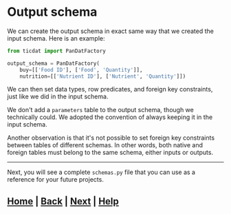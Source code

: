 # Output schema

We can create the output schema in exact same way that we created the input schema. Here is an example:

```python
from ticdat import PanDatFactory

output_schema = PanDatFactory(
    buy=[['Food ID'], ['Food', 'Quantity']],
    nutrition=[['Nutrient ID'], ['Nutrient', 'Quantity']])
```

We can then set data types, row predicates, and foreign key constraints, just like we did in the input schema.

We don't add a `parameters` table to the output schema, though we technically could. We adopted the convention of always keeping  it in the input schema.

Another observation is that it's not possible to set foreign key constraints between tables of different schemas. In other words, both native and foreign tables must belong to the same schema, either inputs or outputs.

------------------------------------------------------------------------------

Next, you will see a complete `schemas.py` file that you can use as a reference for your future projects.

## [Home][home] | [Back][back] | [Next][next] | [Help][help]

[home]: ../../README.md
[back]: ../7_user_parameters/README.md
[next]: ../9_sample_schemas/README.md
[help]: ../../../0_help/README.md
